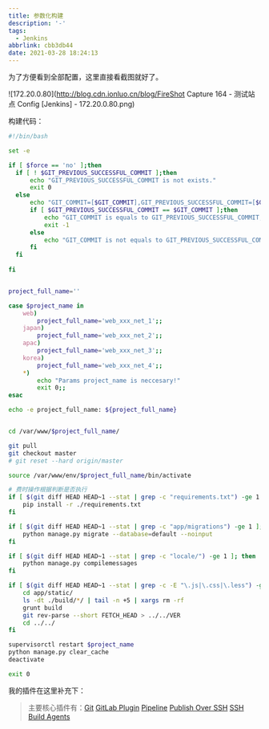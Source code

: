 ```yaml
---
title: 参数化构建
description: '-'
tags:
  - Jenkins
abbrlink: cbb3db44
date: 2021-03-28 18:24:13
---
```




为了方便看到全部配置，这里直接看截图就好了。

![172.20.0.80](http://blog.cdn.ionluo.cn/blog/FireShot Capture 164 - 测试站点 Config [Jenkins] - 172.20.0.80.png)





构建代码：

```bash
#!/bin/bash

set -e

if [ $force == 'no' ];then
  if [ ! $GIT_PREVIOUS_SUCCESSFUL_COMMIT ];then
      echo "GIT_PREVIOUS_SUCCESSFUL_COMMIT is not exists."
      exit 0
  else
      echo "GIT_COMMIT=[$GIT_COMMIT],GIT_PREVIOUS_SUCCESSFUL_COMMIT=[$GIT_PREVIOUS_SUCCESSFUL_COMMIT]"
      if [ $GIT_PREVIOUS_SUCCESSFUL_COMMIT == $GIT_COMMIT ];then
          echo "GIT_COMMIT is equals to GIT_PREVIOUS_SUCCESSFUL_COMMIT,skip build."
          exit -1
      else
          echo "GIT_COMMIT is not equals to GIT_PREVIOUS_SUCCESSFUL_COMMIT"
      fi
  fi
  
fi


project_full_name=''

case $project_name in 
	web)
		project_full_name='web_xxx_net_1';;
    japan)
		project_full_name='web_xxx_net_2';;
    apac)
		project_full_name='web_xxx_net_3';;
    korea)
		project_full_name='web_xxx_net_4';;
	*)	
		echo "Params project_name is neccesary!"
  		exit 0;;
esac

echo -e project_full_name: ${project_full_name}


cd /var/www/$project_full_name/

git pull
git checkout master
# git reset --hard origin/master

source /var/www/env/$project_full_name/bin/activate

# 费时操作根据判断是否执行
if [ $(git diff HEAD HEAD~1 --stat | grep -c "requirements.txt") -ge 1 ]; then
    pip install -r ./requirements.txt
fi

if [ $(git diff HEAD HEAD~1 --stat | grep -c "app/migrations") -ge 1 ]; then
    python manage.py migrate --database=default --noinput
fi

if [ $(git diff HEAD HEAD~1 --stat | grep -c "locale/") -ge 1 ]; then
    python manage.py compilemessages
fi

if [ $(git diff HEAD HEAD~1 --stat | grep -c -E "\.js|\.css|\.less") -ge 1 ]; then
    cd app/static/
    ls -dt ./build/*/ | tail -n +5 | xargs rm -rf
    grunt build
    git rev-parse --short FETCH_HEAD > ../../VER
    cd ../../
fi

supervisorctl restart $project_name
python manage.py clear_cache
deactivate

exit 0
```





我的插件在这里补充下：

> 主要核心插件有：[Git](https://plugins.jenkins.io/git) [
> GitLab Plugin](https://plugins.jenkins.io/gitlab-plugin) [Pipeline](https://plugins.jenkins.io/workflow-aggregator) [
> Publish Over SSH](https://plugins.jenkins.io/publish-over-ssh) [SSH Build Agents](https://plugins.jenkins.io/ssh-slaves)